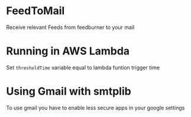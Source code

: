 # FeedToMail

Receive relevant Feeds from feedburner to your mail 

# Running in AWS Lambda
Set `thresholdTime` variable equal to lambda funtion trigger time 

# Using Gmail with smtplib
To use gmail you have to enable less secure apps in your google settings
